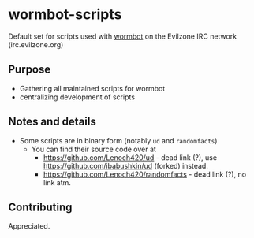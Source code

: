 # wormbot-scripts
Default set for scripts used with [wormbot](https://github.com/ibabushkin/wormbot) on the
Evilzone IRC network (irc.evilzone.org)

## Purpose
* Gathering all maintained scripts for wormbot
* centralizing development of scripts

## Notes and details
* Some scripts are in binary form (notably `ud` and `randomfacts`)
  * You can find their source code over at
    * https://github.com/Lenoch420/ud - dead link (?), use https://github.com/ibabushkin/ud (forked) instead.
    * https://github.com/Lenoch420/randomfacts - dead link (?), no link atm.

## Contributing
Appreciated.

